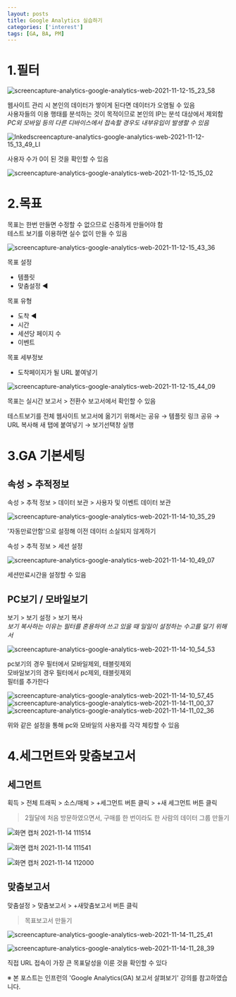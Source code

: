 ```yaml
---
layout: posts
title: Google Analytics 실습하기
categories: ['interest']
tags: [GA, BA, PM]
---
```


1.필터
====
![screencapture-analytics-google-analytics-web-2021-11-12-15_23_58](https://user-images.githubusercontent.com/86539195/141420331-ff434ec4-b206-473f-9d0d-b1631e26c1ff.png)

웹사이트 관리 시 본인의 데이터가 쌓이게 된다면 데이터가 오염될 수 있음   
사용자들의 이용 행태를 분석하는 것이 목적이므로 본인의 IP는 분석 대상에서 제외함   
*PC외 모바일 등의 다른 디바이스에서 접속할 경우도 내부유입이 발생할 수 있음*

![Inkedscreencapture-analytics-google-analytics-web-2021-11-12-15_13_49_LI](https://user-images.githubusercontent.com/86539195/141420184-58580542-0e6a-487b-bb3d-25343b5d4628.jpg)

사용자 수가 0이 된 것을 확인할 수 있음

![screencapture-analytics-google-analytics-web-2021-11-12-15_15_02](https://user-images.githubusercontent.com/86539195/141420079-12b15e90-4b30-45f8-90a9-0addb936c5f2.png)


2.목표
===
목표는 한번 만들면 수정할 수 없으므로 신중하게 만들어야 함   
테스트 보기를 이용하면 실수 없이 만들 수 있음   

![screencapture-analytics-google-analytics-web-2021-11-12-15_43_36](https://user-images.githubusercontent.com/86539195/141422444-d84d2ce2-69ad-4f4e-800c-07e4a2e2290a.png)

목표 설정
- 템플릿
- 맞춤설정 ◀

목표 유형
- 도착 ◀
- 시간
- 세션당 페이지 수
- 이벤트

목표 세부정보
- 도착페이지가 될 URL 붙여넣기

![screencapture-analytics-google-analytics-web-2021-11-12-15_44_09](https://user-images.githubusercontent.com/86539195/141422453-1f0577a9-cdbc-419c-8869-78e71f7bcc82.png)

목표는 실시간 보고서 > 전환수 보고서에서 확인할 수 있음

테스트보기를 전체 웹사이트 보고서에 옮기기 위해서는 공유 → 템플릿 링크 공유 → URL 복사해 새 탭에 붙여넣기 → 보기선택창 실행


3.GA 기본세팅
====

속성 > 추적정보
-----

속성 > 추적 정보 > 데이터 보관 > 사용자 및 이벤트 데이터 보관

![screencapture-analytics-google-analytics-web-2021-11-14-10_35_29](https://user-images.githubusercontent.com/86539195/141664331-1b6d5034-6dc4-4ae8-9de8-65ad6cb7be64.png)

'자동만료안함'으로 설정해 이전 데이터 소실되지 않게하기


속성 > 추적 정보 > 세션 설정

![screencapture-analytics-google-analytics-web-2021-11-14-10_49_07](https://user-images.githubusercontent.com/86539195/141664364-bc95df87-e2bc-46f0-aa7a-30f2705d8460.png)

세션만료시간을 설정할 수 있음

PC보기 / 모바일보기
-----
보기 > 보기 설정 > 보기 복사   
*보기 복사하는 이유는 필터를 혼용하여 쓰고 있을 때 일일이 설정하는 수고를 덜기 위해서*

![screencapture-analytics-google-analytics-web-2021-11-14-10_54_53](https://user-images.githubusercontent.com/86539195/141664466-55e6a2f8-f598-49d6-93a3-f07f2b79552c.png)

pc보기의 경우 필터에서 모바일제외, 태블릿제외   
모바일보기의 경우 필터에서 pc제외, 태블릿제외   
필터를 추가한다   

![screencapture-analytics-google-analytics-web-2021-11-14-10_57_45](https://user-images.githubusercontent.com/86539195/141664566-da083c1a-d830-40d4-95e6-068e7766c988.png)
![screencapture-analytics-google-analytics-web-2021-11-14-11_00_37](https://user-images.githubusercontent.com/86539195/141664582-8b91e4fc-b269-435c-b8dc-fe302fb99f3f.png)
![screencapture-analytics-google-analytics-web-2021-11-14-11_02_36](https://user-images.githubusercontent.com/86539195/141664611-23a492c5-75f0-4a8a-b871-fdab264f4a86.png)

위와 같은 설정을 통해 pc와 모바일의 사용자를 각각 체킹할 수 있음 


4.세그먼트와 맞춤보고서
====

세그먼트
----

획득 > 전체 트래픽 > 소스/매체 > +세그먼트 버튼 클릭 > +새 세그먼트 버튼 클릭   

> 2월달에 처음 방문하였으면서, 구매를 한 번이라도 한 사람의 데이터 그룹 만들기

![화면 캡처 2021-11-14 111514](https://user-images.githubusercontent.com/86539195/141664899-d15d027e-5e6b-4f7b-9f90-afe0ece24745.png)

![화면 캡처 2021-11-14 111541](https://user-images.githubusercontent.com/86539195/141664902-4abf79ba-26fe-4788-a608-2f3b47b43924.png)

![화면 캡처 2021-11-14 112000](https://user-images.githubusercontent.com/86539195/141664904-3f56976a-c998-4e15-9362-1b50e8ebbf01.png)


맞춤보고서
-----

맞춤설정 > 맞춤보고서 > +새맞춤보고서 버튼 클릭   

> 목표보고서 만들기

![screencapture-analytics-google-analytics-web-2021-11-14-11_25_41](https://user-images.githubusercontent.com/86539195/141665002-c864d7f8-0076-4ceb-8e9d-79ebe10020b2.png)

![screencapture-analytics-google-analytics-web-2021-11-14-11_28_39](https://user-images.githubusercontent.com/86539195/141665067-2d0e9073-220b-440a-b064-ce11ed845847.png)

직접 URL 접속이 가장 큰 목표달성을 이룬 것을 확인할 수 있다   


※ 본 포스트는 인프런의 'Google Analytics(GA) 보고서 살펴보기' 강의를 참고하였습니다.
